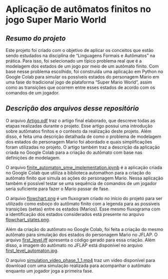 # Aplicação de autômatos finitos no jogo Super Mario World

## _Resumo do projeto_

Este projeto foi criado com o objetivo de aplicar os conceitos que estão sendo estudados na
disciplina de “Linguagens Formais e Autômatos” na prática. Para isso, foi selecionado um típico
problema real que é a modelagem dos estados de um jogo por meio de um autômato finito. Com base
nesse problema escolhido, foi construída uma aplicação em Python no Google Colab para simular os
possíveis estados do personagem Mario em uma fase do tradicional jogo de plataforma “Super Mario
World”, assim como as transições que ocorrem entre esses estados de acordo com os comandos de um
jogador.

## _Descrição dos arquivos desse repositório_

O arquivo [Artigo.pdf](https://github.com/LeonardoMaioli/finite_automaton_super_mario_world/blob/main/Artigo.pdf) traz o artigo final elaborado, que descreve todas as etapas realizadas durante o projeto. Esse artigo possui uma introdução sobre autômatos finitos e o contexto da realização deste projeto. Além disso, é feita uma descrição detalhada de como o problema de modelagem dos estados do personagem Mario foi abordado e quais simplificações foram utilizadas no projeto. O artigo também traz a descrição da aplicação criada no Google Colab para a criação do autômato com base nas definições de modelagem.

O arquivo [finite_automaton_smw_implementation.ipynb](https://github.com/LeonardoMaioli/finite_automaton_super_mario_world/blob/main/finite_automaton_smw_implementation.ipynb) é a aplicação criada no Google Colab que utiliza a biblioteca automathon para a criação do autômato finito que simula as ações do personagem Mario. Nessa aplicação também é possível testar se uma sequência de comandos de um jogador seria suficiente para fazer o Mario passar de fase.

O arquivo [flowchart.png](https://github.com/LeonardoMaioli/finite_automaton_super_mario_world/blob/main/flowchart.png) é um fluxogram criado no início do projeto para ser utilizado como esboço do autômato finito com a legenda para as possíveis transições (setas) entre os estados (Marios). Esse mesmo fluxograma com a identificação dos estados considerados está presente no arquivo [flowchart_states.png](https://github.com/LeonardoMaioli/finite_automaton_super_mario_world/blob/main/flowchat_states.png).

Além da criação do autômato no Google Colab, foi feita a criação do mesmo autômato para simulação dos estados do personagem Mario no JFLAP. O arquivo [first_level.jff](https://github.com/LeonardoMaioli/finite_automaton_super_mario_world/blob/main/first_level.jff) apresenta o código gerado para essa criação. Além disso, a imagem do autômato no JFLAP está disponível no arquivo [first_level_automaton.jpg](https://github.com/LeonardoMaioli/finite_automaton_super_mario_world/blob/main/first_level_automaton.jpg).

O arquivo [simulation_video_phase_1_1.mp4](https://github.com/LeonardoMaioli/finite_automaton_super_mario_world/blob/main/simulation_video_phase_1_1.mp4) traz um vídeo disponível para download com uma simulação realizada para acompanhar o autômato enquanto um jogador joga a primeira fase.
